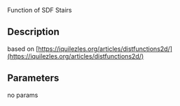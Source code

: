 Function of SDF Stairs


## Description


based on [https://iquilezles.org/articles/distfunctions2d/](https://iquilezles.org/articles/distfunctions2d/)

## Parameters
no params